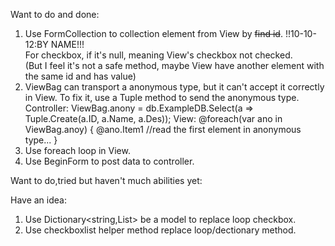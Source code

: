 Want to do and done:
   1. Use FormCollection to collection element from View by <s>find id</s>.  !!10-10-12:BY NAME!!!<br/>
      For checkbox, if it's null, meaning View's checkbox not checked.<br/>
                    (But I feel it's not a safe method, maybe View have another element with the same id and has value)
   2. ViewBag can transport a anonymous type, but it can't accept it correctly in View.
      To fix it, use a Tuple method to send the anonymous type.
            Controller:   ViewBag.anony = db.ExampleDB.Select(a => Tuple.Create(a.ID, a.Name, a.Des));
            View:         @foreach(var ano in ViewBag.anoy)
                          {    @ano.Item1 //read the first element in anonymous type...   }
   3. Use foreach loop in View.
   4. Use BeginForm to post data to controller.
      
Want to do,tried but haven't much abilities yet:
   
Have an idea:
   1. Use Dictionary<string,List<string>> be a model to replace loop checkbox.
   2. Use checkboxlist helper method replace loop/dectionary method.
   
